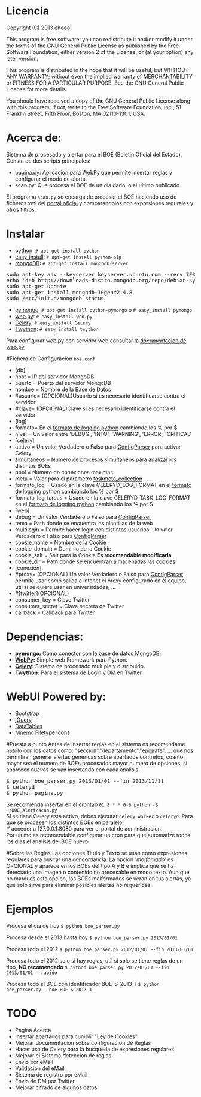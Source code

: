 # Licencia
Copyright (C) 2013  ehooo

This program is free software; you can redistribute it and/or
modify it under the terms of the GNU General Public License
as published by the Free Software Foundation; either version 2
of the License, or (at your option) any later version.

This program is distributed in the hope that it will be useful,
but WITHOUT ANY WARRANTY; without even the implied warranty of
MERCHANTABILITY or FITNESS FOR A PARTICULAR PURPOSE.  See the
GNU General Public License for more details.

You should have received a copy of the GNU General Public License
along with this program; if not, write to the Free Software
Foundation, Inc., 51 Franklin Street, Fifth Floor, Boston, MA  02110-1301, USA.

# Acerca de:
Sistema de procesado y alertar para el BOE (Boletin Oficial del Estado).<br/>
Consta de dos scripts principales:

* pagina.py: Aplicacion para WebPy que permite insertar reglas y configurar el modo de alerta.
* scan.py: Que procesa el BOE de un dia dado, o el ultimo publicado.

El programa `scan.py` se encarga de procesar el BOE haciendo uso de 
ficheros xml del [portal oficial](http://boe.es/diario_boe/) y 
comparandolos con expresiones regurales y otros filtros.

# Instalar
* [python](http://www.python.org/download/): `# apt-get install python`
 * [easy\_install](https://pypi.python.org/pypi/setuptools): `# apt-get install python-pip`
* [mongoDB](http://www.mongodb.org/downloads): `# apt-get install mongodb-server`
<pre>
sudo apt-key adv --keyserver keyserver.ubuntu.com --recv 7F0CEB10
echo 'deb http://downloads-distro.mongodb.org/repo/debian-sysvinit dist 10gen' | sudo tee /etc/apt/sources.list.d/mongodb.list
sudo apt-get update
sudo apt-get install mongodb-10gen=2.4.8
sudo /etc/init.d/mongodb status
</pre>
* [pymongo](http://api.mongodb.org/python/current/installation.html): `# apt-get install python-pymongo` o `# easy_install pymongo`
* [web.py](http://webpy.org/install): `# easy_install web.py`
* [Celery](http://www.celeryproject.org/install/): `# easy_install Celery`
* [Twython](https://twython.readthedocs.org/en/latest/usage/install.html): `# easy_install twython`

Para configurar web.py con servidor web consultar la [documentacion de web.py](http://webpy.org/cookbook/)

#Fichero de Configuracion `boe.conf`
* [db]
 * host = IP del servidor MongoDB
 * puerto = Puerto del servidor MongoDB
 * nombre = Nombre de la Base de Datos
 *  #usuario= (OPCIONAL)Usuario si es necesario identificarse contra el servidor
 *  #clave= (OPCIONAL)Clave si es necesario identificarse contra el servidor
* [log]
 * formato= En el [formato de logging python](http://docs.python.org/2/library/logging.html#logrecord-attributes) cambiando los % por $ 
 * nivel = Un valor entre 'DEBUG', 'INFO', 'WARNING', 'ERROR', 'CRITICAL'
* [celery]
 * activo = Un valor Verdadero o Falso para [ConfigParser](http://docs.python.org/2/library/#ConfigParser.RawConfigParser.getboolean) para activar Celery
 * simultaneos = Numero de procesos simultaneos para analizar los distintos BOEs
 * pool = Numero de conexiones maximas
 * meta = Valor para el parametro [taskmeta_collection](http://docs.celeryq.org/en/latest/configuration.html#celery-mongodb-backend-settings)
 * formato_log = Usado en la clave CELERYD\_LOG_FORMAT en el [formato de logging python](http://docs.python.org/2/library/logging.html#logrecord-attributes) cambiando los % por $
 * formato_log_tareas = Usado en la clave CELERYD\_TASK\_LOG\_FORMAT en el [formato de logging python](http://docs.python.org/2/library/logging.html#logrecord-attributes) cambiando los % por $
* [web]
 * debug = Un valor Verdadero o Falso para [ConfigParser](http://docs.python.org/2/library/#ConfigParser.RawConfigParser.getboolean)
 * tema = Path donde se encuentra las plantillas de la web
 * multilogin = Permite hacer login con distintos usuarios. Un valor Verdadero o Falso para [ConfigParser](http://docs.python.org/2/library/#ConfigParser.RawConfigParser.getboolean)
 * cookie_name = Nombre de la Cookie
 * cookie_domain = Dominio de la Cookie
 * cookie_salt = Salt para la Cookie __Es recomendable modificarla__
 * cookie_dir = Path donde se encuentran almacenadas las cookies
* [conexion]
 * #proxy= (OPCIONAL) Un valor Verdadero o Falso para [ConfigParser](http://docs.python.org/2/library/#ConfigParser.RawConfigParser.getboolean)
permite usar como salida a intenet el proxy configurado en el equipo, util si se quiere usar en universidades, ...
* #[twitter]\(OPCIONAL)
 * consumer_key = Clave Twitter
 * consumer_secret = Clave secreta de Twitter
 * callback = Callback para Twitter

# Dependencias:
* __[pymongo](http://api.mongodb.org/python/current/ "PyMongo"):__ Como conector con la base de datos [MongoDB](http://www.mongodb.org/).
* __[WebPy](https://github.com/webpy/webpy "Framework WebPy"):__ Simple web Framework para Python.
* __[Celery](http://www.celeryproject.org "Celery"):__ Sistema de procesado multiple y distribuido.
* __[Twython](https://github.com/ryanmcgrath/twython "Twitter Python Lib"):__ Para el sistema de Login y DM en Twitter.

# WebUI Powered by:
* [Bootstrap](http://getbootstrap.com/getting-started/)
* [jQuery](http://jquery.com/download/)
* [DataTables](http://datatables.net/download/)
* [Mnemo Filetype Icons](http://www.iconarchive.com/show/mnemo-icons-by-hechiceroo.html)

#Puesta a punto
Antes de insertar reglas en el sistema es recomendame nutrilo con los datos como:
"seccion","departamento","epigrafe", ... que nos permitiran generar alertas genericas sobre apartados contretos,
cuanto mayor sea el numero de BOEs procesados mayor numero de opciones, si aparecen nuevas se van insertando con cada analisis.
<pre>
$ python boe_parser.py 2013/01/01 --fin 2013/11/11
$ celeryd
$ python pagina.py
</pre>
Se recomienda insertar en el crontab `01 8 * * 0-6 python -B ~/BOE_Alert/scan.py`<br/>
Si se tiene Celery esta activo, debes ejecutar `celery worker` o `celeryd`. Para que se procesen los distintos BOEs en paralelo.<br/>
Y acceder a 127.0.0.1:8080 para ver el portal de administracion.<br/>
Por ultimo es recomendable configurar un cron para que automatize todos los dias el analisis del BOE nuevo.

#Sobre las Reglas
Las opciones Titulo y Texto se usan como expresiones regulares para buscar una concordancia.
La opcion _'malfomado'_ es OPCIONAL y aparece en los BOEs del tipo A y B e implica que se ha detectado una imagen o contenido no precesable en modo texto.
Aun que no marques esta opcion, los BOEs malformados se veran en tus alertas, ya que solo sirve para eliminar posibles alertas no requeridas.

# Ejemplos
Procesa el dia de hoy
`$ python boe_parser.py`

Procesa desde el 2013 hasta hoy
`$ python boe_parser.py 2013/01/01`

Procesa todo el 2012
`$ python boe_parser.py 2012/01/01 --fin 2013/01/01`

Procesa todo el 2012 solo si hay reglas, util si solo se tiene reglas de un tipo, __NO recomendado__
`$ python boe_parser.py 2012/01/01 --fin 2013/01/01 --rapido`

Procesa todo el BOE con identificador BOE-S-2013-1
`$ python boe_parser.py --boe BOE-S-2013-1`

# TODO
* Pagina Acerca
* Insertar apartados para cumplir "Ley de Cookies"
* Mejorar documentacion sobre configuracion de Reglas
* Hacer uso de Celery para la busqueda de expresiones regulares
* Mejorar el Sistema deteccion de reglas
* Envio por eMail
* Validacion del eMail
* Sistema de registro por eMail
* Envio de DM por Twitter
* Mejorar cifrado de algunos datos
